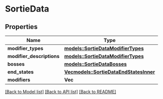 # SortieData

## Properties

Name | Type | Description | Notes
------------ | ------------- | ------------- | -------------
**modifier_types** | [**models::SortieDataModifierTypes**](sortieData_modifierTypes.md) |  | 
**modifier_descriptions** | [**models::SortieDataModifierTypes**](sortieData_modifierTypes.md) |  | 
**bosses** | [**models::SortieDataBosses**](sortieData_bosses.md) |  | 
**end_states** | [**Vec<models::SortieDataEndStatesInner>**](sortieData_endStates_inner.md) |  | 
**modifiers** | **Vec<String>** |  | 

[[Back to Model list]](../README.md#documentation-for-models) [[Back to API list]](../README.md#documentation-for-api-endpoints) [[Back to README]](../README.md)


